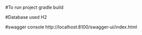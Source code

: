 #To run project
gradle build

#Database used 
H2

#swagger console
http://localhost:8100/swagger-ui/index.html
 

